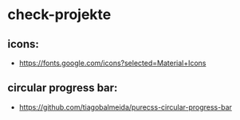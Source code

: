 # check-projekte

## icons:

- https://fonts.google.com/icons?selected=Material+Icons

## circular progress bar:

- https://github.com/tiagobalmeida/purecss-circular-progress-bar

